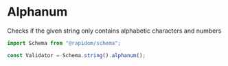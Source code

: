 # Alphanum

Checks if the given string only contains alphabetic characters and numbers

```typescript
import Schema from "@rapidom/schema";

const Validator = Schema.string().alphanum();
```

